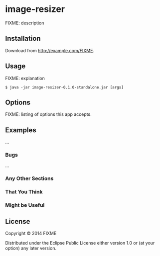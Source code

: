 # image-resizer

FIXME: description

## Installation

Download from http://example.com/FIXME.

## Usage

FIXME: explanation

    $ java -jar image-resizer-0.1.0-standalone.jar [args]

## Options

FIXME: listing of options this app accepts.

## Examples

...

### Bugs

...

### Any Other Sections
### That You Think
### Might be Useful

## License

Copyright © 2014 FIXME

Distributed under the Eclipse Public License either version 1.0 or (at
your option) any later version.
